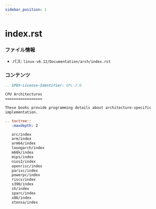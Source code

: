 ```yaml
---
sidebar_position: 1
---
```

# index.rst

### ファイル情報

- パス: `linux-v6.12/Documentation/arch/index.rst`

### コンテンツ

```rst
.. SPDX-License-Identifier: GPL-2.0

CPU Architectures
=================

These books provide programming details about architecture-specific
implementation.

.. toctree::
   :maxdepth: 2

   arc/index
   arm/index
   arm64/index
   loongarch/index
   m68k/index
   mips/index
   nios2/index
   openrisc/index
   parisc/index
   powerpc/index
   riscv/index
   s390/index
   sh/index
   sparc/index
   x86/index
   xtensa/index

```
